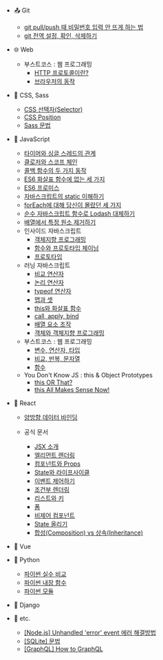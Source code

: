 - :outbox_tray: Git

  - [git pull/push 때 비밀번호 입력 안 뜨게 하는 법](/git/credential-caching.md)
  - [git 전역 설정, 확인, 삭제하기](/git/git-config.md)

- :globe_with_meridians: Web

  - 부스트코스 : 웹 프로그래밍
    - [HTTP 프로토콜이란?](/web/boost-http-protocol.md)
    - [브라우저의 동작](/web/boost-browser.md)

- :nail_care: CSS, Sass

  - [CSS 선택자(Selector)](/css-sass/css-selector.md)
  - [CSS Position](/css-sass/css-position.md)
  - [Sass 문법](/css-sass/sass-syntax.md)

- :lemon: JavaScript

  - [타이머와 싱글 스레드의 관계](/javascript/timer-thread.md)
  - [클로저와 스코프 체인](/javascript/closure-scope-chain.md)
  - [콜백 함수의 두 가지 동작](/javascript/sync-async-callback.md)
  - [ES6 화살표 함수에 없는 세 가지](/javascript/arrow-function.md)
  - [ES6 프로미스](/javascript/promise.md)
  - [자바스크립트의 static 이해하기](/javascript/static.md)
  - [forEach에 대해 당신이 몰랐던 세 가지](/javascript/3things-about-forEach.md)
  - [순수 자바스크립트 함수로 Lodash 대체하기](/javascript/replacing-lodash-by-js.md)
  - [배열에서 특정 원소 제거하기](/javascript/array-splice-method.md)
  - 인사이드 자바스크립트
    - [객체지향 프로그래밍](/javascript/insidejs-oop.md)
    - [함수와 프로토타입 체이닝](/javasciprt/insidejs-function.md)
    - [프로토타입](/javascript/insidejs-prototype.md)
  - 러닝 자바스크립트
    - [비교 연산자](/javascript/learningjs-compare-ops.md)
    - [논리 연산자](/javascript/learningjs-logical-ops.md)
    - [typeof 연산자](/javascript/learningjs-typeof-op.md)
    - [맵과 셋](/javascript/learningjs-map-and-set.md)
    - [this와 화살표 함수](/javascript/learningjs-this-and-arrow-notation.md)
    - [call, apply, bind](/javascript/learningjs-call-apply-bind.md)
    - [배열 요소 조작](/javascript/learningjs-array-manipulation.md)
    - [객체와 객체지향 프로그래밍](/javascript/learningjs-object.md)
  - 부스트코스 : 웹 프로그래밍
    - [변수, 연산자, 타입](/javascript/boost-variable.md)
    - [비교, 반복, 문자열](/javascript/boost-control.md)
    - [함수](/javascript/boost-function.md)
  - You Don't Know JS : this & Object Prototypes
    - [this OR That?](./javascript/ydkj-3-1.md)
    - [this All Makes Sense Now!](./javascript/ydkj-3-2.md)

- :peach: React

  - [양방향 데이터 바인딩](/react/2way-data-binding.md)

    <!-- - [리액트 컴포넌트 타입](/react/react-component-types.md) -->

  - 공식 문서
    - [JSX 소개](/react/introducing-jsx.md)
    - [엘리먼트 렌더링](/react/rendering-elements.md)
    - [컴포넌트와 Props](/react/components-and-props.md)
    - [State와 라이프사이클](/react/state-and-lifecycle.md)
    - [이벤트 제어하기](/react/handling-events.md)
    - [조건부 렌더링](/react/conditional-rendering.md)
    - [리스트와 키](/react/lists-and-keys.md)
    - [폼](/react/forms.md)
    - [비제어 컴포넌트](/react/uncontrolled-components.md)
    - [State 올리기](/react/lifting-state-up.md)
    - [합성(Composition) vs 상속(Inheritance)](/react/composition-vs-inheritance.md)

- :green_apple: Vue

- :snake: Python

  - [파이썬 실수 비교](/python/comparing-float.md)
  - [파이썬 내장 함수](/python/builtin-functions.md)
  - [파이썬 모듈](/python/modules.md)

- :tangerine: Django

- :thought_balloon: etc.
  - [[Node.js] Unhandled 'error' event 에러 해결방법](/etc/node-listen-error.md)
  - [[SQLite] 문법](/etc/sqlite-syntax.md)
  - [[GraphQL] How to GraphQL](/etc/how-to-graphql.md)
